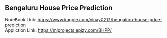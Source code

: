 ## Bengaluru House Price Prediction 

NoteBook Link: https://www.kaggle.com/vinay0212/bengaluru-house-price-prediction <br>
Appliction Link: https://mlprojects.epizy.com/BHPP/

